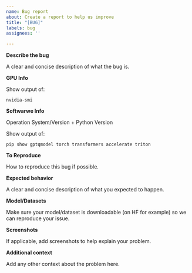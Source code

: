 ```yaml
---
name: Bug report
about: Create a report to help us improve
title: "[BUG]"
labels: bug
assignees: ''

---
```


**Describe the bug**

A clear and concise description of what the bug is.

**GPU Info**

Show output of:

```
nvidia-smi
```

**Softwarwe Info**

Operation System/Version + Python Version

Show output of:
```
pip show gptqmodel torch transformers accelerate triton
```

**To Reproduce**

How to reproduce this bug if possible.

**Expected behavior**

A clear and concise description of what you expected to happen.

**Model/Datasets**

Make sure your model/dataset is downloadable (on HF for example) so we can reproduce your issue.

**Screenshots**

If applicable, add screenshots to help explain your problem.

**Additional context**

Add any other context about the problem here.
